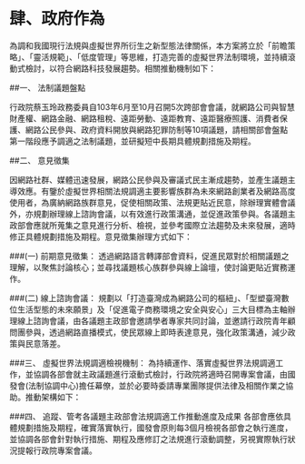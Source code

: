 # 肆、政府作為

為調和我國現行法規與虛擬世界所衍生之新型態法律關係，本方案將立於「前瞻策略」、「靈活規範」、「低度管理」等思維，打造完善的虛擬世界法制環境，並持續滾動式檢討，以符合網路科技發展趨勢。相關推動機制如下： 

##一、 法制議題盤點 

行政院蔡玉玲政務委員自103年6月至10月召開5次跨部會會議，就網路公司與智慧財產權、網路金融、網路租稅、遠距勞動、遠距教育、遠距醫療照護、消費者保護、網路公民參與、政府資料開放與網路犯罪防制等10項議題，請相關部會盤點第一階段應予調適之法制議題，並研擬短中長期具體規劃措施及期程。 

##二、 意見徵集 

因網路社群、媒體迅速發展，網路公民參與及審議式民主漸成趨勢，並產生議題主導效應。有鑒於虛擬世界相關法規調適主要影響族群為未來網路創業者及網路高度使用者，為廣納網路族群意見，促使相關政策、法規更貼近民意，除辦理實體會議外，亦規劃辦理線上諮詢會議，以有效進行政策溝通，並促進政策參與。各議題主政部會應就所蒐集之意見進行分析、檢視，並參考國際立法趨勢及未來發展，適時修正具體規劃措施及期程。意見徵集辦理方式如下： 

###(一) 前期意見徵集：
透過網路語言轉譯部會資料，促進民眾對於相關議題之理解，以聚焦討論核心；並尋找議題核心族群參與線上論壇，使討論更貼近實務運作。 

###(二) 線上諮詢會議：
規劃以「打造臺灣成為網路公司的樞紐」、「型塑臺灣數位生活型態的未來願景」及「促進電子商務環境之安全與安心」三大目標為主軸辦理線上諮詢會議，由各議題主政部會邀請學者專家共同討論，並邀請行政院青年顧問團參與，透過網路直播模式，使民眾線上即時表達意見，強化政策溝通，減少政策與民意落差。 

###三、 虛擬世界法規調適檢視機制： 
為持續運作、落實虛擬世界法規調適工作，並協調各部會就主政議題進行滾動式檢討，行政院將適時召開專案會議，由國發會(法制協調中心)擔任幕僚，並於必要時委請專業團隊提供法律及相關作業之協助。推動架構如下：


###四、 追蹤、管考各議題主政部會法規調適工作推動進度及成果 
各部會應依具體規劃措施及期程，確實落實執行，國發會原則每3個月檢視各部會之執行進度，並協調各部會針對執行措施、期程及應修訂之法規進行滾動調整，另視實際執行狀況提報行政院專案會議。
